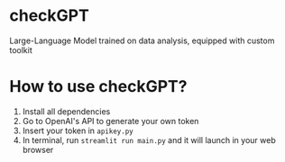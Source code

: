 # checkGPT
Large-Language Model trained on data analysis, equipped with custom toolkit 

# **How to use checkGPT?**
1. Install all dependencies
2. Go to OpenAI's API to generate your own token 
3. Insert your token in `apikey.py`
4. In terminal, run 
  `streamlit run main.py` and it will launch in your web browser 
